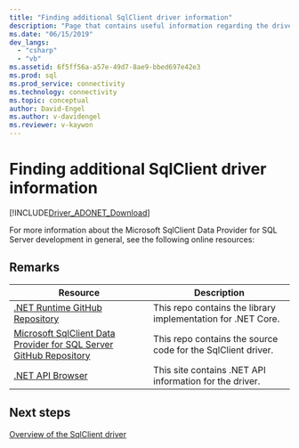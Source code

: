 ```yaml
---
title: "Finding additional SqlClient driver information"
description: "Page that contains useful information regarding the driver."
ms.date: "06/15/2019"
dev_langs: 
  - "csharp"
  - "vb"
ms.assetid: 6f5ff56a-a57e-49d7-8ae9-bbed697e42e3
ms.prod: sql
ms.prod_service: connectivity
ms.technology: connectivity
ms.topic: conceptual
author: David-Engel
ms.author: v-davidengel
ms.reviewer: v-kaywon
---
```

# Finding additional SqlClient driver information

[!INCLUDE[Driver_ADONET_Download](../../includes/driver_adonet_download.md)]

For more information about the Microsoft SqlClient Data Provider for SQL Server development in general, see the following online resources:

## Remarks  
  
|Resource|Description|  
|--------------|-----------------|  
|[.NET Runtime GitHub Repository](https://github.com/dotnet/runtime)|This repo contains the library implementation for .NET Core.|
|[Microsoft SqlClient Data Provider for SQL Server GitHub Repository](https://github.com/dotnet/SqlClient)|This repo contains the source code for the SqlClient driver.|  
|[.NET API Browser](/dotnet/api/)|This site contains .NET API information for the driver.|  
  
## Next steps
 [Overview of the SqlClient driver](overview-sqlclient-driver.md)